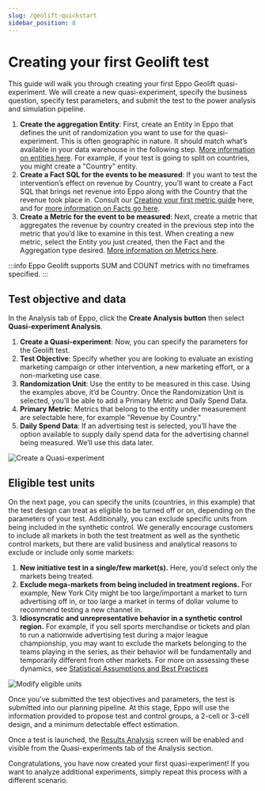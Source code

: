 ```yaml
---
slug: /geolift-quickstart
sidebar_position: 8
---
```

# Creating your first Geolift test

This guide will walk you through creating your first Eppo Geolift quasi-experiment. We will create a new quasi-experiment, specify the business question, specify test parameters, and submit the test to the power analysis and simulation pipeline.

1. **Create the aggregation Entity**: First, create an Entity in Eppo that defines the unit of randomization you want to use for the quasi-experiment. This is often geographic in nature. It should match what’s available in your data warehouse in the following step. [More information on entities here](../data-management/definitions/entities.md). For example, if your test is going to split on countries, you might create a "Country" entity.
2. **Create a Fact SQL for the events to be measured**: If you want to test the intervention’s effect on revenue by Country, you’ll want to create a Fact SQL that brings net revenue into Eppo along with the Country that the revenue took place in. Consult our [Creating your first metric guide](metric-quickstart.md) here, and for [more information on Facts go here](../data-management/definitions/fact-sql.md).
3. **Create a Metric for the event to be measured**: Next, create a metric that aggregates the revenue by country created in the previous step into the metric that you’d like to examine in this test. When creating a new metric, select the Entity you just created, then the Fact and the Aggregation type desired. [More information on Metrics here](../data-management/metrics/index.md).


:::info
Eppo Geolift supports SUM and COUNT metrics with no timeframes specified.
:::

## Test objective and data

In the Analysis tab of Eppo, click the **Create Analysis button** then select **Quasi-experiment Analysis**.

1. **Create a Quasi-experiment**: Now, you can specify the parameters for the Geolift test.
2. **Test Objective**: Specify whether you are looking to evaluate an existing marketing campaign or other intervention, a new marketing effort, or a non-marketing use case.
3. **Randomization Unit**: Use the entity to be measured in this case. Using the examples above, it’d be Country. Once the Randomization Unit is selected, you’ll be able to add a Primary Metric and Daily Spend Data.
4. **Primary Metric**: Metrics that belong to the entity under measurement are selectable here, for example "Revenue by Country."
5. **Daily Spend Data**: If an advertising test is selected, you’ll have the option available to supply daily spend data for the advertising channel being measured. We’ll use this data later.

![Create a Quasi-experiment](/img/geolift/geolift_create_quasi.png)

## Eligible test units

On the next page, you can specify the units (countries, in this example) that the test design can treat as eligible to be turned off or on, depending on the parameters of your test. Additionally, you can exclude specific units from being included in the synthetic control. We generally encourage customers to include all markets in both the test treatment as well as the synthetic control markets, but there are valid business and analytical reasons to exclude or include only some markets:

   1. **New initiative test in a single/few market(s).** Here, you’d select only the markets being treated.
   2. **Exclude mega-markets from being included in treatment regions.** For example, New York City might be too large/important a market to turn advertising off in, or too large a market in terms of dollar volume to recommend testing a new channel in.
   3. **Idiosyncratic and unrepresentative behavior in a synthetic control region.** For example, if you sell sports merchandise or tickets and plan to run a nationwide advertising test during a major league championship, you may want to exclude the markets belonging to the teams playing in the series, as their behavior will be fundamentally and temporarily different from other markets. For more on assessing these dynamics, see [Statistical Assumptions and Best Practices](../geolift/assumptions_best_practices.md)

![Modify eligible units](/img/geolift/geolift_create_page2.png)

Once you’ve submitted the test objectives and parameters, the test is submitted into our planning pipeline. At this stage, Eppo will use the information provided to propose test and control groups, a 2-cell or 3-cell design, and a minimum detectable effect estimation.

Once a test is launched, the [Results Analysis](../geolift/analysis.md) screen will be enabled and visible from the Quasi-experiments tab of the Analysis section.

Congratulations, you have now created your first quasi-experiment! If you want to analyze additional experiments, simply repeat this process with a different scenario.